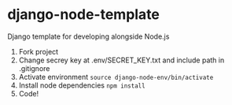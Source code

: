 # django-node-template
Django template for developing alongside Node.js


1. Fork project
2. Change secrey key at .env/SECRET_KEY.txt and include path in .gitignore
3. Activate environment `source django-node-env/bin/activate`
4. Install node dependencies `npm install`
5. Code!
